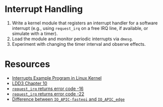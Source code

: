 # Interrupt Handling

1. Write a kernel module that registers an interrupt handler for a software interrupt (e.g., using `request_irq` on a free IRQ line, if available, or simulate with a timer).
2. Load the module and monitor periodic interrupts via `dmesg`.
3. Experiment with changing the timer interval and observe effects.

# Resources

- [Interrupts Example Program in Linux Kernel](https://embetronicx.com/tutorials/linux/device-drivers/linux-device-driver-tutorial-part-13-interrupt-example-program-in-linux-kernel/)
- [LDD3 Chapter 10](https://www.oreilly.com/library/view/linux-device-drivers/0596005903/ch10.html)
- [`request_irq` returns error code -16](https://stackoverflow.com/questions/61462055/interrupt-handler-request-irq-returns-error-code-16)
- [`request_irq` returns error code -22](https://stackoverflow.com/questions/15245626/simple-interrupt-handler-request-irq-returns-error-code-22)
- [Difference between `IO_APIC-fasteoi` and `IO_APIC_edge`](https://stackoverflow.com/questions/7005331/difference-between-io-apic-fasteoi-and-io-apic-edge)
